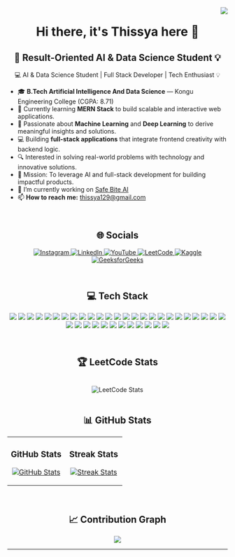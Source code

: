 <img align="right" src="https://visitor-badge.laobi.icu/badge?page_id=thissya.thissya" />

<h1 align="center"> Hi there, it's Thissya here 👋</h1>
<h2 align="center">🚀 Result-Oriented AI & Data Science Student 💡</h2>

<p align="center">💻 AI & Data Science Student | Full Stack Developer | Tech Enthusiast 💡</p>

- 🎓 **B.Tech Artificial Intelligence And Data Science** — Kongu Engineering College (CGPA: 8.71)  
- 🌱 Currently learning **MERN Stack** to build scalable and interactive web applications.  
- 🤖 Passionate about **Machine Learning** and **Deep Learning** to derive meaningful insights and solutions.  
- 💻 Building **full-stack applications** that integrate frontend creativity with backend logic.  
- 🔍 Interested in solving real-world problems with technology and innovative solutions.  
- 🎯 Mission: To leverage AI and full-stack development for building impactful products.  
- 🔭 I’m currently working on [Safe Bite AI](https://github.com/thissya/Safe-Bite-AI)  
- 📫 **How to reach me:** thissya129@gmail.com  

<br/>

<h2 align="center">🌐 Socials</h2>

<p align="center">
  <a href="https://instagram.com/itsthissyahere">
    <img src="https://img.shields.io/badge/Instagram-%23E4405F.svg?logo=Instagram&logoColor=white" alt="Instagram" />
  </a>
  <a href="https://linkedin.com/in/thissya03">
    <img src="https://img.shields.io/badge/LinkedIn-%230077B5.svg?logo=linkedin&logoColor=white" alt="LinkedIn" />
  </a>
  <a href="https://youtube.com/@108studioscraft">
    <img src="https://img.shields.io/badge/YouTube-%23FF0000.svg?logo=YouTube&logoColor=white" alt="YouTube" />
  </a>
  <a href="https://leetcode.com/u/thissyakkanna_s_m/">
    <img src="https://img.shields.io/badge/LeetCode-%23FFA116.svg?logo=leetcode&logoColor=white" alt="LeetCode" />
  </a>
  <a href="https://www.kaggle.com/thissyatk">
    <img src="https://img.shields.io/badge/Kaggle-%23020EFA.svg?logo=kaggle&logoColor=white" alt="Kaggle" />
  </a>
  <a href="https://www.geeksforgeeks.org/user/thissyakkanq9ft/?ref=header_profile">
    <img src="https://img.shields.io/badge/GeeksforGeeks-%2300C900.svg?logo=geeksforgeeks&logoColor=white" alt="GeeksforGeeks" />
  </a>
</p>

<br/>

<h2 align="center">💻 Tech Stack</h2>

<p align="center">
  <img src="https://img.shields.io/badge/c-%2300599C.svg?style=for-the-badge&logo=c&logoColor=white" />
  <img src="https://img.shields.io/badge/c++-%2300599C.svg?style=for-the-badge&logo=c%2B%2B&logoColor=white" />
  <img src="https://img.shields.io/badge/css3-%231572B6.svg?style=for-the-badge&logo=css3&logoColor=white" />
  <img src="https://img.shields.io/badge/java-%23ED8B00.svg?style=for-the-badge&logo=openjdk&logoColor=white" />
  <img src="https://img.shields.io/badge/html5-%23E34F26.svg?style=for-the-badge&logo=html5&logoColor=white" />
  <img src="https://img.shields.io/badge/javascript-%23323330.svg?style=for-the-badge&logo=javascript&logoColor=%23F7DF1E" />
  <img src="https://img.shields.io/badge/python-3670A0?style=for-the-badge&logo=python&logoColor=ffdd54" />
  <img src="https://img.shields.io/badge/Render-%46E3B7.svg?style=for-the-badge&logo=render&logoColor=white" />
  <img src="https://img.shields.io/badge/Oracle-F80000?style=for-the-badge&logo=oracle&logoColor=white" />
  <img src="https://img.shields.io/badge/netlify-%23000000.svg?style=for-the-badge&logo=netlify&logoColor=#00C7B7" />
  <img src="https://img.shields.io/badge/vercel-%23000000.svg?style=for-the-badge&logo=vercel&logoColor=white" />
  <img src="https://img.shields.io/badge/Anaconda-%2344A833.svg?style=for-the-badge&logo=anaconda&logoColor=white" />
  <img src="https://img.shields.io/badge/bootstrap-%238511FA.svg?style=for-the-badge&logo=bootstrap&logoColor=white" />
  <img src="https://img.shields.io/badge/chart.js-F5788D.svg?style=for-the-badge&logo=chart.js&logoColor=white" />
  <img src="https://img.shields.io/badge/express.js-%23404d59.svg?style=for-the-badge&logo=express&logoColor=%2361DAFB" />
  <img src="https://img.shields.io/badge/FastAPI-005571?style=for-the-badge&logo=fastapi" />
  <img src="https://img.shields.io/badge/flask-%23000.svg?style=for-the-badge&logo=flask&logoColor=white" />
  <img src="https://img.shields.io/badge/NPM-%23CB3837.svg?style=for-the-badge&logo=npm&logoColor=white" />
  <img src="https://img.shields.io/badge/node.js-6DA55F?style=for-the-badge&logo=node.js&logoColor=white" />
  <img src="https://img.shields.io/badge/NODEMON-%23323330.svg?style=for-the-badge&logo=nodemon&logoColor=%BBDEAD" />
  <img src="https://img.shields.io/badge/opencv-%23white.svg?style=for-the-badge&logo=opencv&logoColor=white" />
  <img src="https://img.shields.io/badge/react-%2320232a.svg?style=for-the-badge&logo=react&logoColor=%2361DAFB" />
  <img src="https://img.shields.io/badge/Streamlit-%23FE4B4B.svg?style=for-the-badge&logo=streamlit&logoColor=white" />
  <img src="https://img.shields.io/badge/tailwindcss-%2338B2AC.svg?style=for-the-badge&logo=tailwind-css&logoColor=white" />
  <img src="https://img.shields.io/badge/mysql-4479A1.svg?style=for-the-badge&logo=mysql&logoColor=white" />
  <img src="https://img.shields.io/badge/MongoDB-%234ea94b.svg?style=for-the-badge&logo=mongodb&logoColor=white" />
  <img src="https://img.shields.io/badge/figma-%23F24E1E.svg?style=for-the-badge&logo=figma&logoColor=white" />
  <img src="https://img.shields.io/badge/Canva-%2300C4CC.svg?style=for-the-badge&logo=Canva&logoColor=white" />
  <img src="https://img.shields.io/badge/blender-%23F5792A.svg?style=for-the-badge&logo=blender&logoColor=white" />
  <img src="https://img.shields.io/badge/TensorFlow-%23FF6F00.svg?style=for-the-badge&logo=TensorFlow&logoColor=white" />
  <img src="https://img.shields.io/badge/pandas-%23150458.svg?style=for-the-badge&logo=pandas&logoColor=white" />
  <img src="https://img.shields.io/badge/numpy-%23013243.svg?style=for-the-badge&logo=numpy&logoColor=white" />
  <img src="https://img.shields.io/badge/Keras-%23D00000.svg?style=for-the-badge&logo=Keras&logoColor=white" />
  <img src="https://img.shields.io/badge/git-%23F05033.svg?style=for-the-badge&logo=git&logoColor=white" />
  <img src="https://img.shields.io/badge/github-%23121011.svg?style=for-the-badge&logo=github&logoColor=white" />
  <img src="https://img.shields.io/badge/power_bi-F2C811?style=for-the-badge&logo=powerbi&logoColor=black" />
  <img src="https://img.shields.io/badge/Postman-FF6C37?style=for-the-badge&logo=postman&logoColor=white" />
</p>


<br/>

<h2 align="center">🏆 LeetCode Stats</h2>
<br/>
<div align="center">
    <img src="https://leetcard.jacoblin.cool/thissyakkanna_s_m?theme=light&font=Baloo%202%20ExtraBold&ext=heatmap&border=1&radius=10" alt="LeetCode Stats" />
</div>
<br/>

<h2 align="center">📊 GitHub Stats</h2>

<table width="100%">
  <tr>
    <td width="50%">
      <h3 align="center"><strong>GitHub Stats</strong></h3>
      <p align="center">
        <a href="https://github.com/thissya">
          <img align="center" src="https://github-readme-stats.vercel.app/api?username=thissya&count_private=true&show_icons=true&theme=nightowl&bg_color=0,000000,441350&title_color=c56a90&text_color=ffffff&rank_icon=github&hide=prs,issues,contribs&show=reviews,prs_merged,prs_merged_percentage" alt="GitHub Stats" />
        </a>
      </p>
    </td>
    <td width="50%">
      <h3 align="center"><strong>Streak Stats</strong></h3>
      <p align="center">
        <a href="https://github.com/thissya">
          <img align="center" src="https://streak-stats.demolab.com?user=thissya&theme=nightowl&background=0,000000,441350&fire=ffeb95&ring=ffeb95&sideNums=ffffff&sideLabels=ffffff&dates=c56a90&currStreakNum=ffffff" alt="Streak Stats" />
        </a>
      </p>
    </td>
  </tr>
</table>

<br/>

<h2 align="center">📈 Contribution Graph</h2>
<div align="center">
    <img src="https://github-readme-activity-graph.vercel.app/graph?username=thissya&bg_color=ffcfe9&color=9e4c98&line=9e4c98&point=403d3d&area=true&hide_border=true" border-radius="15">
</div>

---
<!-- Proudly created with GPRM ( https://gprm.itsvg.in ) -->
